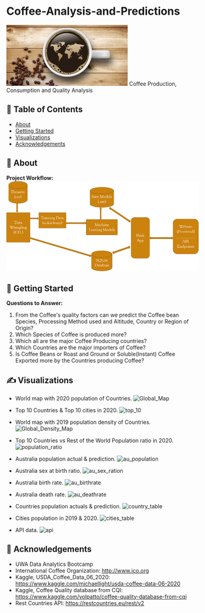 # Coffee-Analysis-and-Predictions
![Coffee Around the World](Images/worldcup.jfif)
Coffee Production, Consumption and Quality Analysis

## 📝 Table of Contents

- [About](#about)
- [Getting Started](#getting_started)
- [Visualizations](#visualizations)
- [Acknowledgements](#acknowledgement)


## 🧐 About <a name = "about"></a>
**Project Workflow:**
![Project Workflow](Images/workflow.png)



## 🏁 Getting Started <a name = "getting_started"></a>

**Questions to Answer:** <br>
1.	From the Coffee's quality factors can we predict the Coffee bean Species, Processing Method used and Altitude, Country or Region of Origin?
2.	Which Species of Coffee is produced more?
3.	Which all are the major Coffee Producing countries?
4.	Which Countries are the major importers of Coffee?
5.  Is Coffee Beans or Roast and Ground or Soluble(Instant) Coffee Exported more by the Countries producing Coffee?


## ✍️ Visualizations <a name = "visualizations"></a>

* World map with 2020 population of Countries. 
![Global_Map](images/global_map.PNG)

* Top 10 Countries & Top 10 cities in 2020. 
![top_10](images/top_10.PNG)

* World map with 2019 population density of Countries. 
![Global_Density_Map](images/global_density_map.png)

* Top 10 Countries vs Rest of the World Population ratio in 2020. 
![population_ratio](images/population_ratio.PNG)

* Australia population actual & prediction. 
![au_population](images/australia_population.PNG)

* Australia sex at birth ratio. 
![au_sex_ration](images/australia_sex_ratio.PNG)

* Australia birth rate. 
![au_birthrate](images/australia_birthrate.PNG)

* Australia death rate. 
![au_deathrate](images/australia_deathrate.PNG)

* Countries population actuals & prediction. 
![country_table](images/country_table.PNG)

* Cities population in 2019 & 2020. 
![cities_table](images/city_table.PNG)

* API data. 
![api](images/api.PNG)

## 🎉 Acknowledgements <a name = "acknowledgement"></a>
- UWA Data Analytics Bootcamp
- International Coffee Organization: http://www.ico.org
- Kaggle, USDA_Coffee_Data_06_2020: https://www.kaggle.com/michaellight/usda-coffee-data-06-2020
- Kaggle, Coffee Quality database from CQI: https://www.kaggle.com/volpatto/coffee-quality-database-from-cqi
- Rest Countries API: https://restcountries.eu/rest/v2

